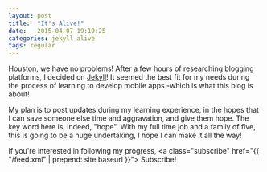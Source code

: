 ```yaml
---
layout: post
title:  "It's Alive!"
date:   2015-04-07 19:19:25
categories: jekyll alive
tags: regular
---
```


Houston, we have no problems! After a few hours of researching blogging platforms, I decided on [Jekyll]! It seemed the best fit for my needs during the process of learning to develop mobile apps -which is what this blog is about!

My plan is to post updates during my learning experience, in the hopes that I can save someone else time and aggravation, and give them hope. The key word here is, indeed, "hope". With my full time job and a family of five, this is going to be a huge undertaking, I hope I can make it all the way!

If you're interested in following my progress, <a class="subscribe" href="{{ "/feed.xml" | prepend: site.baseurl }}"> <span class="tooltip"> <i class="fa fa-rss"></i> Subscribe!</span></a>


[jekyll]:      http://jekyllrb.com
[jekyll-gh]:   https://github.com/jekyll/jekyll
[jekyll-help]: https://github.com/jekyll/jekyll-help
                 